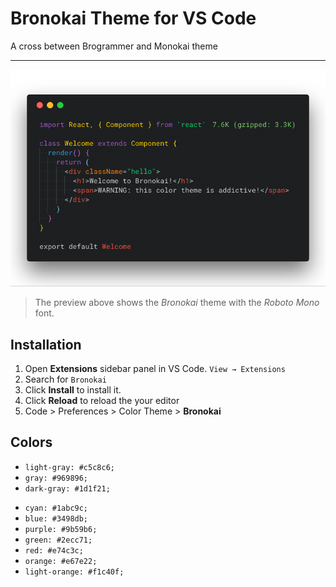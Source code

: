 # Bronokai Theme for VS Code

A cross between Brogrammer and Monokai theme

---

![Preview](https://raw.githubusercontent.com/berikiushi/vscode-bronokai-theme/master/images/screenshot.png)

> The preview above shows the _Bronokai_ theme with the _Roboto Mono_ font.

## Installation

1. Open **Extensions** sidebar panel in VS Code. `View → Extensions`
2. Search for `Bronokai`
3. Click **Install** to install it.
4. Click **Reload** to reload the your editor
5. Code > Preferences > Color Theme > **Bronokai**

## Colors

- `light-gray: #c5c8c6;`
- `gray: #969896;`
- `dark-gray: #1d1f21;`

* `cyan: #1abc9c;`
* `blue: #3498db;`
* `purple: #9b59b6;`
* `green: #2ecc71;`
* `red: #e74c3c;`
* `orange: #e67e22;`
* `light-orange: #f1c40f;`
